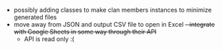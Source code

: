 
- possibly adding classes to make clan members instances to minimize generated files
- move away from JSON and output CSV file to open in Excel
~~- integrate with Google Sheets in some way through their API~~
  - API is read only :(

